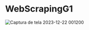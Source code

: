 # WebScrapingG1


![Captura de tela 2023-12-22 001200](https://github.com/arlen64/WebScrapingG1/assets/152759032/b9caed02-1f43-41c8-b4de-95ba687fc5bb)
